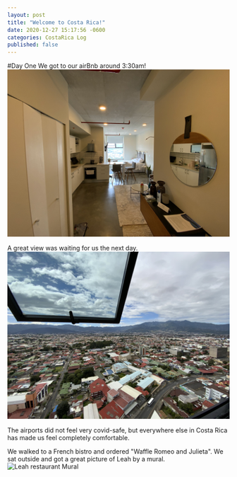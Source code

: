 ```yaml
---
layout: post
title: "Welcome to Costa Rica!"
date: 2020-12-27 15:17:56 -0600
categories: CostaRica Log
published: false
---
```


#Day One
We got to our airBnb around 3:30am!
![Air bnb interior](/assets/CostaRica/airBnb_1_inside.jpeg)

A great view was waiting for us the next day.
![air bnb view](/assets/CostaRica/airBnb_1_view.jpeg)

The airports did not feel very covid-safe, but everywhere else in Costa Rica has made us feel completely comfortable.

We walked to a French bistro and ordered "Waffle Romeo and Julieta". We sat outside and got a great picture of Leah by a mural.
![Leah restaurant Mural](/assets/CostaRica/leah_at_breakfast.jpeg)

